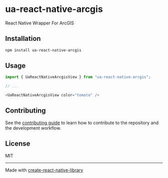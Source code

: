 # ua-react-native-arcgis

React Native Wrapper For ArcGIS

## Installation

```sh
npm install ua-react-native-arcgis
```

## Usage

```js
import { UaReactNativeArcgisView } from "ua-react-native-arcgis";

// ...

<UaReactNativeArcgisView color="tomato" />
```

## Contributing

See the [contributing guide](CONTRIBUTING.md) to learn how to contribute to the repository and the development workflow.

## License

MIT

---

Made with [create-react-native-library](https://github.com/callstack/react-native-builder-bob)
